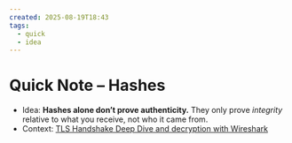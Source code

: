 ```yaml
---
created: 2025-08-19T18:43
tags:
  - quick
  - idea
---
```

# Quick Note – Hashes

- Idea: **Hashes alone don’t prove authenticity.** They only prove _integrity_ relative to what you receive, not who it came from.
- Context: [TLS Handshake Deep Dive and decryption with Wireshark](https://www.youtube.com/watch?v=25_ftpJ-2ME)

